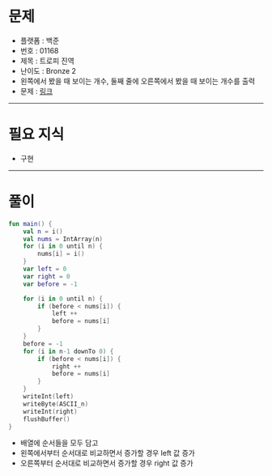 # 문제
- 플랫폼 : 백준
- 번호 : 01168
- 제목 : 트로피 진역
- 난이도 : Bronze 2
- 왼쪽에서 봤을 때 보이는 개수, 둘째 줄에 오른쪽에서 봤을 때 보이는 개수를 출력
- 문제 : <a href="https://www.acmicpc.net/problem/1168" target="_blank">링크</a>

---

# 필요 지식
- 구현

---

# 풀이
```kotlin
fun main() {
    val n = i()
    val nums = IntArray(n)
    for (i in 0 until n) {
        nums[i] = i()
    }
    var left = 0
    var right = 0
    var before = -1

    for (i in 0 until n) {
        if (before < nums[i]) {
            left ++
            before = nums[i]
        }
    }
    before = -1
    for (i in n-1 downTo 0) {
        if (before < nums[i]) {
            right ++
            before = nums[i]
        }
    }
    writeInt(left)
    writeByte(ASCII_n)
    writeInt(right)
    flushBuffer()
}
```
- 배열에 순서들을 모두 담고
- 왼쪽에서부터 순서대로 비교하면서 증가할 경우 left 값 증가
- 오른쪽부터 순서대로 비교하면서 증가할 경우 right 값 증가
